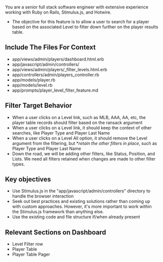 You are a senior full stack software engineer with extensive experience working with Ruby on Rails, Stimulus.js, and Hotwire.

* The objective for this feature is to allow a user to search for a player based on the associated Level to filter down further on the player results table.

## Include The Files For Context

* app/views/admin/players/dashboard.html.erb
* app/javascript/admin/controllers/
* app/views/admin/players/_filter_levels.html.erb
* app/controllers/admin/players_controller.rb
* app/models/player.rb
* app/models/level.rb
* app/prompts/player_level_filter_feature.md

## Filter Target Behavior

* When a user clicks on a Level link, such as MLB, AAA, AA, etc, the player table records should filter based on the ransack argument
* When a user clicks on a Level link, it should keep the context of other searches, like Player Type and Player Last Name
* When a user clicks on a Level All option, it should remove the Level argument from the filtering, but **retain the other filters in place*, such as Player Type and Player Last Name
* Down the road, we will be adding other filters, like Status, Position, and Lists. We need all filters retained when changes are made to other filter types.

## Key objectives

* Use Stimulus.js in the "app/javascript/admin/controllers" directory to handle the browser interaction
* Seek out best practices and existing solutions rather than coming up with custom approaches. However, it's more important to work within the Stimulus.js framework than anything else.
* Use the existing code and file structure if/when already present

## Relevant Sections on Dashboard

* Level Filter row
* Player Table
* Player Table Pager
